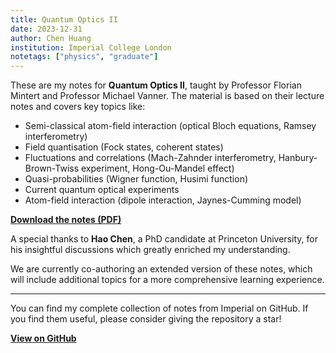 ```yaml
---
title: Quantum Optics II
date: 2023-12-31
author: Chen Huang
institution: Imperial College London
notetags: ["physics", "graduate"]
---
```


These are my notes for **Quantum Optics II**, taught by Professor Florian Mintert and Professor Michael Vanner. The material is based on their lecture notes and covers key topics like:

- Semi-classical atom-field interaction (optical Bloch equations, Ramsey interferometry)
- Field quantisation (Fock states, coherent states)
- Fluctuations and correlations (Mach-Zahnder interferometry, Hanbury-Brown-Twiss experiment, Hong-Ou-Mandel effect)
- Quasi-probabilities (Wigner function, Husimi function)
- Current quantum optical experiments
- Atom-field interaction (dipole interaction, Jaynes-Cumming model)

[**Download the notes (PDF)**](quantum-optics-ii/pdf/quantum-optics.pdf)

A special thanks to **Hao Chen**, a PhD candidate at Princeton University, for his insightful discussions which greatly enriched my understanding.

We are currently co-authoring an extended version of these notes, which will include additional topics for a more comprehensive learning experience.

---

You can find my complete collection of notes from Imperial on GitHub. If you find them useful, please consider giving the repository a star!

[**View on GitHub**](https://github.com/chenx820/imperial-course-notes)
